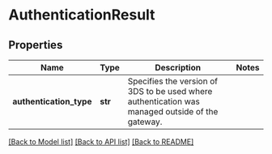 # AuthenticationResult

## Properties
Name | Type | Description | Notes
------------ | ------------- | ------------- | -------------
**authentication_type** | **str** | Specifies the version of 3DS to be used where authentication was managed outside of the gateway. | 

[[Back to Model list]](../README.md#documentation-for-models) [[Back to API list]](../README.md#documentation-for-api-endpoints) [[Back to README]](../README.md)


